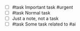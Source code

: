 - [ ] #task Important task #urgent
- [ ] #task Normal task
- [ ] Just a note, not a task
- [ ] #task Some task related to #ai
